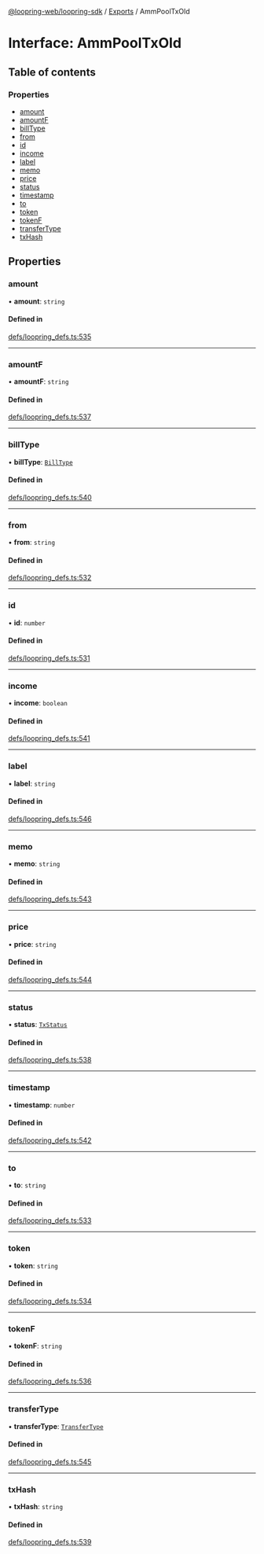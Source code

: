 [@loopring-web/loopring-sdk](../README.md) / [Exports](../modules.md) / AmmPoolTxOld

# Interface: AmmPoolTxOld

## Table of contents

### Properties

- [amount](AmmPoolTxOld.md#amount)
- [amountF](AmmPoolTxOld.md#amountf)
- [billType](AmmPoolTxOld.md#billtype)
- [from](AmmPoolTxOld.md#from)
- [id](AmmPoolTxOld.md#id)
- [income](AmmPoolTxOld.md#income)
- [label](AmmPoolTxOld.md#label)
- [memo](AmmPoolTxOld.md#memo)
- [price](AmmPoolTxOld.md#price)
- [status](AmmPoolTxOld.md#status)
- [timestamp](AmmPoolTxOld.md#timestamp)
- [to](AmmPoolTxOld.md#to)
- [token](AmmPoolTxOld.md#token)
- [tokenF](AmmPoolTxOld.md#tokenf)
- [transferType](AmmPoolTxOld.md#transfertype)
- [txHash](AmmPoolTxOld.md#txhash)

## Properties

### amount

• **amount**: `string`

#### Defined in

[defs/loopring_defs.ts:535](https://github.com/Loopring/loopring_sdk/blob/fd60be9/src/defs/loopring_defs.ts#L535)

___

### amountF

• **amountF**: `string`

#### Defined in

[defs/loopring_defs.ts:537](https://github.com/Loopring/loopring_sdk/blob/fd60be9/src/defs/loopring_defs.ts#L537)

___

### billType

• **billType**: [`BillType`](../enums/BillType.md)

#### Defined in

[defs/loopring_defs.ts:540](https://github.com/Loopring/loopring_sdk/blob/fd60be9/src/defs/loopring_defs.ts#L540)

___

### from

• **from**: `string`

#### Defined in

[defs/loopring_defs.ts:532](https://github.com/Loopring/loopring_sdk/blob/fd60be9/src/defs/loopring_defs.ts#L532)

___

### id

• **id**: `number`

#### Defined in

[defs/loopring_defs.ts:531](https://github.com/Loopring/loopring_sdk/blob/fd60be9/src/defs/loopring_defs.ts#L531)

___

### income

• **income**: `boolean`

#### Defined in

[defs/loopring_defs.ts:541](https://github.com/Loopring/loopring_sdk/blob/fd60be9/src/defs/loopring_defs.ts#L541)

___

### label

• **label**: `string`

#### Defined in

[defs/loopring_defs.ts:546](https://github.com/Loopring/loopring_sdk/blob/fd60be9/src/defs/loopring_defs.ts#L546)

___

### memo

• **memo**: `string`

#### Defined in

[defs/loopring_defs.ts:543](https://github.com/Loopring/loopring_sdk/blob/fd60be9/src/defs/loopring_defs.ts#L543)

___

### price

• **price**: `string`

#### Defined in

[defs/loopring_defs.ts:544](https://github.com/Loopring/loopring_sdk/blob/fd60be9/src/defs/loopring_defs.ts#L544)

___

### status

• **status**: [`TxStatus`](../enums/TxStatus.md)

#### Defined in

[defs/loopring_defs.ts:538](https://github.com/Loopring/loopring_sdk/blob/fd60be9/src/defs/loopring_defs.ts#L538)

___

### timestamp

• **timestamp**: `number`

#### Defined in

[defs/loopring_defs.ts:542](https://github.com/Loopring/loopring_sdk/blob/fd60be9/src/defs/loopring_defs.ts#L542)

___

### to

• **to**: `string`

#### Defined in

[defs/loopring_defs.ts:533](https://github.com/Loopring/loopring_sdk/blob/fd60be9/src/defs/loopring_defs.ts#L533)

___

### token

• **token**: `string`

#### Defined in

[defs/loopring_defs.ts:534](https://github.com/Loopring/loopring_sdk/blob/fd60be9/src/defs/loopring_defs.ts#L534)

___

### tokenF

• **tokenF**: `string`

#### Defined in

[defs/loopring_defs.ts:536](https://github.com/Loopring/loopring_sdk/blob/fd60be9/src/defs/loopring_defs.ts#L536)

___

### transferType

• **transferType**: [`TransferType`](../enums/TransferType.md)

#### Defined in

[defs/loopring_defs.ts:545](https://github.com/Loopring/loopring_sdk/blob/fd60be9/src/defs/loopring_defs.ts#L545)

___

### txHash

• **txHash**: `string`

#### Defined in

[defs/loopring_defs.ts:539](https://github.com/Loopring/loopring_sdk/blob/fd60be9/src/defs/loopring_defs.ts#L539)

